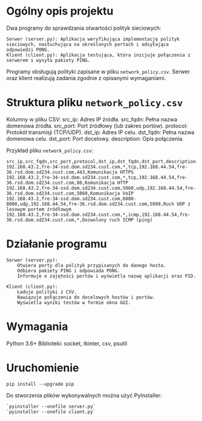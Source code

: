 # Ogólny opis projektu

Dwa programy do sprawdzania otwartości polityk sieciowych:

    Serwer (server.py): Aplikacja weryfikująca implementację polityk sieciowych, nasłuchująca na określonych portach i odsyłająca odpowiedzi PONG.
    Klient (client.py): Aplikacja testująca, która inicjuje połączenia z serwerem i wysyła pakiety PING.

Programy obsługują polityki zapisane w pliku `network_policy.csv`. Serwer oraz klient realizują zadania zgodnie z opisanymi wymaganiami.

# Struktura pliku `network_policy.csv`

Kolumny w pliku CSV:
    src_ip: Adres IP źródła.
    src_fqdn: Pełna nazwa domenowa źródła.
    src_port: Port źródłowy (lub zakres portów).
    protocol: Protokół transmisji (TCP/UDP).
    dst_ip: Adres IP celu.
    dst_fqdn: Pełna nazwa domenowa celu.
    dst_port: Port docelowy.
    description: Opis połączenia.

Przykład pliku `network_policy.csv`:
```
src_ip,src_fqdn,src_port,protocol,dst_ip,dst_fqdn,dst_port,description
192.168.43.2,fre-34-ssd.dom.sd234.cust.com,*,tcp,192.168.44.54,fre-36.rsd.dom.sd234.cust.com,443,Komunikacja HTTPS
192.168.43.2,fre-34-ssd.dom.sd234.cust.com,*,tcp,192.168.44.54,fre-36.rsd.dom.sd234.cust.com,80,Komunikacja HTTP
192.168.43.2,fre-34-ssd.dom.sd234.cust.com,5060,udp,192.168.44.54,fre-36.rsd.dom.sd234.cust.com,5060,Komunikacja VoIP
192.168.43.2,fre-34-ssd.dom.sd234.cust.com,6000-8000,udp,192.168.44.54,fre-36.rsd.dom.sd234.cust.com,5999,Ruch UDP z losowym portem źródłowym
192.168.43.2,fre-34-ssd.dom.sd234.cust.com,*,icmp,192.168.44.54,fre-36.rsd.dom.sd234.cust.com,*,Dozwolony ruch ICMP (ping)
```

# Działanie programu

    Serwer (server.py):
        Otwiera porty dla polityk przypisanych do danego hosta.
        Odbiera pakiety PING i odpowiada PONG.
        Informuje o zajętości portów i wyświetla nazwę aplikacji oraz PID.

    Klient (client.py):
        Ładuje polityki z CSV.
        Nawiązuje połączenia do docelowych hostów i portów.
        Wyświetla wyniki testów w formie okna GUI.

# Wymagania

Python 3.6+
Biblioteki: socket, tkinter, csv, psutil


# Uruchomienie

`pip install --upgrade pip`

Do stworzenia plików wykonywalnych można użyć PyInstaller:

    `pyinstaller --onefile server.py`
    `pyinstaller --onefile client.py`
    